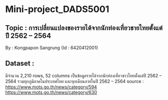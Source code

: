 # Mini-project_DADS5001

## Topic : การเปลี่ยนแปลงของรายได้จากนักท่องเที่ยวชายไทยตั้งแต่ปี 2562 – 2564 

By : Kongpapon Sangrung (Id : 6420412001) 

## Dataset :  
มีจำนวน 2,210 rows, 52 columns เป็นข้อมูลรายได้จากนักท่องเที่ยวชาวไทยตั้งแต่ปี 2562 – 2564 รวมทุกภูมิภาคในประเทศไทย และทุกเดือนภายในปี 2562 – 2564
source : https://www.mots.go.th/news/category/594 https://www.mots.go.th/news/category/630  
